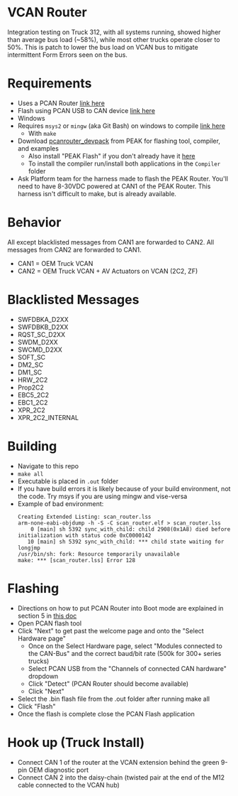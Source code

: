 # VCAN Router
Integration testing on Truck 312, with all systems running, showed higher than average bus load (~58%), while most other trucks operate closer to 50%. This is patch to lower the bus load on VCAN bus to mitigate intermittent Form Errors seen on the bus.

# Requirements
- Uses a PCAN Router [link here](https://www.peak-system.com/PCAN-Router.228.0.html?&L=1)
- Flash using PCAN USB to CAN device [link here](https://phytools.com/collections/peak-system-technik/products/pcan-usb-adapter)
- Windows
- Requires `msys2` or `mingw` (aka Git Bash) on windows to compile [link here](https://gitforwindows.org/)
  - With `make`
- Download [pcanrouter_devpack](https://www.peak-system.com/quick/DLP-DevPack) from PEAK for flashing tool, compiler, and examples
  - Also install "PEAK Flash" if you don't already have it [here](https://www.peak-system.com/fileadmin/media/files/PEAK-Flash.zip)
  - To install the compiler run/install both applications in the `Compiler` folder
- Ask Platform team for the harness made to flash the PEAK Router. You'll need to have 8-30VDC powered at CAN1 of the PEAK Router. This harness isn't difficult to make, but is already available.

# Behavior
All except blacklisted messages from CAN1 are forwarded to CAN2. All messages from CAN2 are forwarded to CAN1.
- CAN1 = OEM Truck VCAN
- CAN2 = OEM Truck VCAN + AV Actuators on VCAN (2C2, ZF)


# Blacklisted Messages
- SWFDBKA_D2XX
- SWFDBKB_D2XX
- RQST_SC_D2XX
- SWDM_D2XX
- SWCMD_D2XX
- SOFT_SC
- DM2_SC
- DM1_SC
- HRW_2C2
- Prop2C2
- EBC5_2C2
- EBC1_2C2
- XPR_2C2
- XPR_2C2_INTERNAL



# Building
- Navigate to this repo
- `make all`
- Executable is placed in `.out` folder
- If you have build errors it is likely because of your build environment, not the code. Try msys if you are using mingw and vise-versa
- Example of bad environment:
  ```
  Creating Extended Listing: scan_router.lss
  arm-none-eabi-objdump -h -S -C scan_router.elf > scan_router.lss
      0 [main] sh 5392 sync_with_child: child 2908(0x1A8) died before initialization with status code 0xC0000142
     10 [main] sh 5392 sync_with_child: *** child state waiting for longjmp
  /usr/bin/sh: fork: Resource temporarily unavailable  
  make: *** [scan_router.lss] Error 128
  ```

# Flashing
- Directions on how to put PCAN Router into Boot mode are explained in section 5 in [this doc](https://www.peak-system.com/produktcd/Pdf/English/PCAN-Router_UserMan_eng.pdf)
- Open PCAN flash tool
- Click "Next" to get past the welcome page and onto the "Select Hardware page"
  - Once on the Select Hardware page, select "Modules connected to the CAN-Bus" and the correct baud/bit rate (500k for 300+ series trucks)
  - Select PCAN USB from the "Channels of connected CAN hardware" dropdown
  - Click "Detect" (PCAN Router should become available)
  - Click "Next"
- Select the .bin flash file from the .out folder after running make all
- Click "Flash"
- Once the flash is complete close the PCAN Flash application

# Hook up (Truck Install)
- Connect CAN 1 of the router at the VCAN extension behind the green 9-pin OEM diagnostic port
- Connect CAN 2 into the daisy-chain (twisted pair at the end of the M12 cable connected to the VCAN hub)
